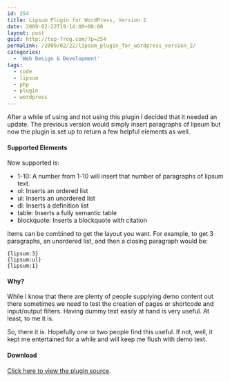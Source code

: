```yaml
---
id: 254
title: Lipsum Plugin for WordPress, Version 2
date: 2009-02-22T19:14:00+00:00
layout: post
guid: http://top-frog.com/?p=254
permalink: /2009/02/22/lipsum_plugin_for_wordpress_version_2/
categories:
  - 'Web Design & Development'
tags:
  - code
  - lipsum
  - php
  - plugin
  - wordpress
---
```

After a while of using and not using this plugin I decided that it needed an update. The previous version would simply insert paragraphs of lipsum but now the plugin is set up to return a few helpful elements as well.

#### Supported Elements

Now supported is:

  * 1-10: A number from 1-10 will insert that number of paragraphs of lipsum text. 
  * ol: Inserts an ordered list 
  * ul: Inserts an unordered list 
  * dl: Inserts a definition list 
  * table: Inserts a fully semantic table 
  * blockquote: Inserts a blockquote with citation 

Items can be combined to get the layout you want. For example, to get 3 paragraphs, an unordered list, and then a closing paragraph would be:

```
{lipsum:3}
{lipsum:ul}
{lipsum:1}
```

#### Why?

While I know that there are plenty of people supplying demo content out there sometimes we need to test the creation of pages or shortcode and input/output filters. Having dummy text easily at hand is very useful. At least, to me it is.

So, there it is. Hopefully one or two people find this useful. If not, well, it kept me entertained for a while and will keep me flush with demo text.

#### Download

[Click here to view the plugin source](/script_src/lipsum.php.html).